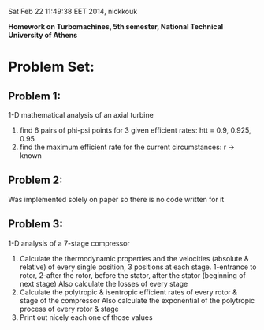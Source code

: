 Sat Feb 22 11:49:38 EET 2014, nickkouk

**Homework on Turbomachines, 5th semester, National Technical University of Athens**

Problem Set:
=============


Problem 1:
------------

1-D mathematical analysis of an axial turbine
1. find 6 pairs of phi-psi points for 3 given efficient rates: htt = 0.9, 0.925, 0.95
2. find the maximum efficient rate for the current circumstances: r -> known

Problem 2: 
------------

Was implemented solely on paper so there is no code written for it

Problem 3:
------------

1-D analysis of a 7-stage compressor
1. Calculate the thermodynamic properties and the velocities (absolute & relative) of every single position,
   3 positions at each stage. 1-entrance to rotor, 2-after the rotor, 
   before the stator, after the stator (beginning of next stage)
   Also calculate the losses of every stage
2. Calculate the polytropic & isentropic efficient rates of every rotor & stage of the compressor
   Also calculate the exponential of the polytropic process of every rotor & stage
3. Print out nicely each one of those values


